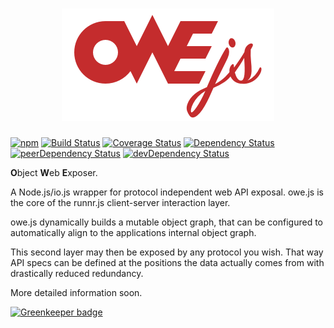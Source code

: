 <h1 align="center"><img src="logo.png" alt="owe.js" /></h1>

[![npm](https://img.shields.io/npm/v/owe.js.svg)](https://www.npmjs.com/package/owe.js) [![Build Status](https://travis-ci.org/owejs/owe.svg?branch=master)](https://travis-ci.org/owejs/owe) [![Coverage Status](https://coveralls.io/repos/owejs/owe/badge.svg?branch=master&service=github)](https://coveralls.io/github/owejs/owe?branch=master) [![Dependency Status](https://david-dm.org/owejs/owe.svg)](https://david-dm.org/owejs/owe) [![peerDependency Status](https://david-dm.org/owejs/owe/peer-status.svg)](https://david-dm.org/owejs/owe#info=peerDependencies) [![devDependency Status](https://david-dm.org/owejs/owe/dev-status.svg)](https://david-dm.org/owejs/owe#info=devDependencies)

**O**bject **W**eb **E**xposer.

A Node.js/io.js wrapper for protocol independent web API exposal. owe.js is the core of the runnr.js client-server interaction layer.

owe.js dynamically builds a mutable object graph, that can be configured to automatically align to the applications internal object graph.

This second layer may then be exposed by any protocol you wish. That way API specs can be defined at the positions the data actually comes from with drastically reduced redundancy.

More detailed information soon.


[![Greenkeeper badge](https://badges.greenkeeper.io/owejs/owe.svg)](https://greenkeeper.io/)
